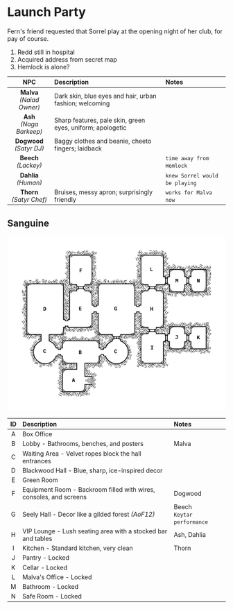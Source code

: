 # Launch Party
Fern's friend requested that Sorrel play at the opening night of her club, for pay of course.

1. Redd still in hospital
2. Acquired address from secret map
3. Hemlock is alone?

| NPC | Description | Notes |
|:---:|:--- |:--- |
| **Malva**<br/>_(Naiad Owner)_ | Dark skin, blue eyes and hair, urban fashion; welcoming |  |
| **Ash**<br/>_(Naga Barkeep)_ | Sharp features, pale skin, green eyes, uniform; apologetic |  |
| **Dogwood**<br/>_(Satyr DJ)_ | Baggy clothes and beanie, cheeto fingers; laidback |  |
| **Beech**<br/>_(Lackey)_ |  | `time away from Hemlock` |
| **Dahlia**<br/>_(Human)_ |  | `knew Sorrel would be playing` |
| **Thorn**<br/>_(Satyr Chef)_ | Bruises, messy apron; surprisingly friendly | `works for Malva now` |

## Sanguine
![map of the nightclub Sanguine](images/sanguine.png)

| ID | Description | Notes |
|:---:|:--- |:--- |
| A | Box Office |  |
| B | Lobby - Bathrooms, benches, and posters | Malva |
| C | Waiting Area - Velvet ropes block the hall entrances |  |
| D | Blackwood Hall - Blue, sharp, ice-inspired decor |  |
| E | Green Room |  |
| F | Equipment Room - Backroom filled with wires, consoles, and screens | Dogwood |
| G | Seely Hall - Decor like a gilded forest _(AoF12)_ | Beech<br />`Keytar performance` |
| H | VIP Lounge - Lush seating area with a stocked bar and tables | Ash, Dahlia |
| I | Kitchen - Standard kitchen, very clean | Thorn |
| J | Pantry - Locked |  |
| K | Cellar - Locked |  |
| L | Malva's Office - Locked |  |
| M | Bathroom - Locked |  |
| N | Safe Room - Locked |  |

